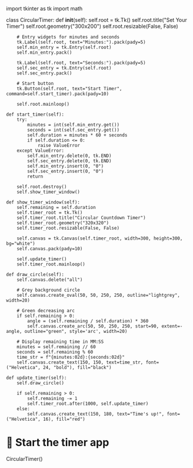 import tkinter as tk
import math

class CircularTimer:
    def __init__(self):
        self.root = tk.Tk()
        self.root.title("Set Your Timer")
        self.root.geometry("300x200")
        self.root.resizable(False, False)

        # Entry widgets for minutes and seconds
        tk.Label(self.root, text="Minutes:").pack(pady=5)
        self.min_entry = tk.Entry(self.root)
        self.min_entry.pack()

        tk.Label(self.root, text="Seconds:").pack(pady=5)
        self.sec_entry = tk.Entry(self.root)
        self.sec_entry.pack()

        # Start button
        tk.Button(self.root, text="Start Timer", command=self.start_timer).pack(pady=10)

        self.root.mainloop()

    def start_timer(self):
        try:
            minutes = int(self.min_entry.get())
            seconds = int(self.sec_entry.get())
            self.duration = minutes * 60 + seconds
            if self.duration <= 0:
                raise ValueError
        except ValueError:
            self.min_entry.delete(0, tk.END)
            self.sec_entry.delete(0, tk.END)
            self.min_entry.insert(0, "0")
            self.sec_entry.insert(0, "0")
            return

        self.root.destroy()
        self.show_timer_window()

    def show_timer_window(self):
        self.remaining = self.duration
        self.timer_root = tk.Tk()
        self.timer_root.title("Circular Countdown Timer")
        self.timer_root.geometry("320x320")
        self.timer_root.resizable(False, False)

        self.canvas = tk.Canvas(self.timer_root, width=300, height=300, bg="white")
        self.canvas.pack(pady=10)

        self.update_timer()
        self.timer_root.mainloop()

    def draw_circle(self):
        self.canvas.delete("all")

        # Grey background circle
        self.canvas.create_oval(50, 50, 250, 250, outline="lightgrey", width=20)

        # Green decreasing arc
        if self.remaining > 0:
            angle = (self.remaining / self.duration) * 360
            self.canvas.create_arc(50, 50, 250, 250, start=90, extent=-angle, outline="green", style='arc', width=20)

        # Display remaining time in MM:SS
        minutes = self.remaining // 60
        seconds = self.remaining % 60
        time_str = f"{minutes:02d}:{seconds:02d}"
        self.canvas.create_text(150, 150, text=time_str, font=("Helvetica", 24, "bold"), fill="black")

    def update_timer(self):
        self.draw_circle()

        if self.remaining > 0:
            self.remaining -= 1
            self.timer_root.after(1000, self.update_timer)
        else:
            self.canvas.create_text(150, 180, text="Time's up!", font=("Helvetica", 16), fill="red")

# 🔄 Start the timer app
CircularTimer()
